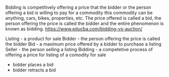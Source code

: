 Bidding is competitively offering a price that the bidder or the person offering a bid is willing to pay for a commodity this commodity can be anything, cars, bikes, properties, etc. The price offered is called a bid, the person offering the price is called the bidder and the entire phenomenon is known as bidding.
https://www.educba.com/bidding-vs-auction/



Listing - a product for sale
Bidder - the person offering the price is called the bidder
Bid - a maximum price offered by a bidder to purchase a listing
Seller - the person selling a listing
Bidding - a competetive process of offering a price for listing of a comodity for sale


- bidder places a bid
- bidder retracts a bid